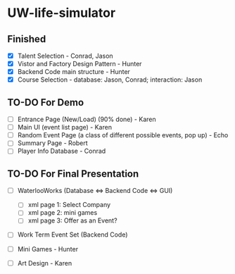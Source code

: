 # UW-life-simulator

## Finished
- [X] Talent Selection - Conrad, Jason
- [X] Vistor and Factory Design Pattern - Hunter
- [X] Backend Code main structure - Hunter
- [X] Course Selection  - database: Jason, Conrad; interaction: Jason

## TO-DO For Demo
- [ ] Entrance Page (New/Load)  (90% done)  - Karen
- [ ] Main UI (event list page)  - Karen
- [ ] Random Event Page (a class of different possible events, pop up) - Echo
- [ ] Summary Page - Robert
- [ ] Player Info Database - Conrad

## TO-DO For Final Presentation
- [ ] WaterlooWorks (Database ⇔ Backend Code ⇔ GUI)
    - [ ] xml page 1: Select Company 
    - [ ] xml page 2: mini games
    - [ ] xml page 3: Offer as an Event?	
- [ ] Work Term Event Set (Backend Code)
- [ ] Mini Games - Hunter 
- [ ] Art Design - Karen

